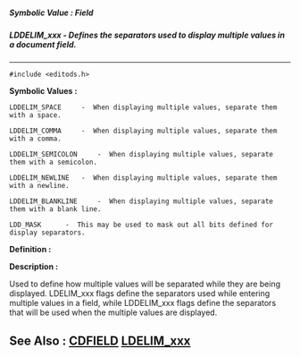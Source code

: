 ##### Symbolic Value : Field
##### LDDELIM_xxx - Defines the separators used to display multiple values in a document field.
---
```
#include <editods.h>
```

**Symbolic Values :**

	LDDELIM_SPACE	  -  When displaying multiple values, separate them with a space.

	LDDELIM_COMMA	  -  When displaying multiple values, separate them with a comma.

	LDDELIM_SEMICOLON	  -  When displaying multiple values, separate them with a semicolon.

	LDDELIM_NEWLINE	  -  When displaying multiple values, separate them with a newline.

	LDDELIM_BLANKLINE	  -  When displaying multiple values, separate them with a blank line.

	LDD_MASK	  -  This may be used to mask out all bits defined for display separators.


**Definition :**



**Description :**

Used to define  how multiple values will be separated while they are being displayed.  LDELIM_xxx flags define the separators used while entering multiple values in a field, while LDDELIM_xxx flags define the separators that will be used when the multiple values are displayed.


**See Also :**
[CDFIELD](/domino-c-api-docs/reference/Data/CDFIELD)
[LDELIM_xxx](/domino-c-api-docs/reference/Symb/LDELIM_xxx)
---
